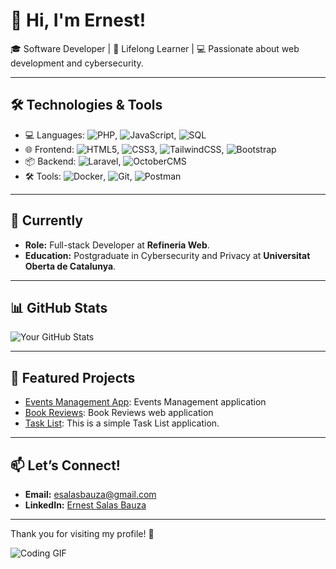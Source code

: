 # 👋 Hi, I'm Ernest!

🎓 Software Developer | 🌱 Lifelong Learner | 💻 Passionate about web development and cybersecurity.

---

## 🛠️ Technologies & Tools
- 💻 Languages: ![PHP](https://img.shields.io/badge/-PHP-777BB4?logo=php&logoColor=white&style=flat), ![JavaScript](https://img.shields.io/badge/-JavaScript-F7DF1E?logo=javascript&logoColor=black&style=flat), ![SQL](https://img.shields.io/badge/-SQL-CC2927?logo=microsoft-sql-server&logoColor=white&style=flat)
- 🌐 Frontend: ![HTML5](https://img.shields.io/badge/-HTML5-E34F26?logo=html5&logoColor=white&style=flat), ![CSS3](https://img.shields.io/badge/-CSS3-1572B6?logo=css3&logoColor=white&style=flat), ![TailwindCSS](https://img.shields.io/badge/-TailwindCSS-06B6D4?logo=tailwindcss&logoColor=white&style=flat), ![Bootstrap](https://img.shields.io/badge/-Bootstrap-7952B3?logo=bootstrap&logoColor=white&style=flat)
- 📦 Backend: ![Laravel](https://img.shields.io/badge/-Laravel-FF2D20?logo=laravel&logoColor=white&style=flat), ![OctoberCMS](https://img.shields.io/badge/-OctoberCMS-FF5500?logo=octobercms&logoColor=white&style=flat)
- 🛠️ Tools: ![Docker](https://img.shields.io/badge/-Docker-2496ED?logo=docker&logoColor=white&style=flat), ![Git](https://img.shields.io/badge/-Git-F05032?logo=git&logoColor=white&style=flat), ![Postman](https://img.shields.io/badge/-Postman-FF6C37?logo=postman&logoColor=white&style=flat)

---

## 🎯 Currently
- **Role:** Full-stack Developer at **Refineria Web**.
- **Education:** Postgraduate in Cybersecurity and Privacy at **Universitat Oberta de Catalunya**.

---

## 📊 GitHub Stats
![Your GitHub Stats](https://github-readme-stats.vercel.app/api?username=ernest-salas-bauza&show_icons=true&theme=dark)

---

## 🚀 Featured Projects
- [Events Management App](https://github.com/ernest-salas-bauza/EventsManagementApp): Events Management application
- [Book Reviews](https://github.com/ernest-salas-bauza/BookReviews): Book Reviews web application
- [Task List](https://github.com/ernest-salas-bauza/TaskList): This is a simple Task List application.

---

## 📫 Let’s Connect!
- **Email:** [esalasbauza@gmail.com](mailto:esalasbauza@gmail.com)
- **LinkedIn:** [Ernest Salas Bauza](www.linkedin.com/in/ernest-salas-bauzá-desarrollador)

---

Thank you for visiting my profile! 🚀

![Coding GIF](https://media.giphy.com/media/26tn33aiTi1jkl6H6/giphy.gif)
